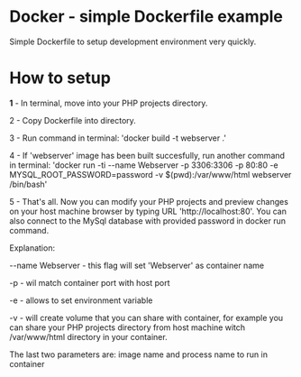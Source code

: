 # Docker - simple Dockerfile example

Simple Dockerfile to setup development environment very quickly.

# How to setup

**1** - In terminal, move into your PHP projects directory.

2 - Copy Dockerfile into directory.

3 - Run command in terminal: 'docker build -t webserver .'

4 - If 'webserver' image has been built succesfully, run another command in terminal: 'docker run -ti --name Webserver -p 3306:3306 -p 80:80 -e MYSQL_ROOT_PASSWORD=password -v $(pwd):/var/www/html webserver /bin/bash'

5 - That's all. Now you can modify your PHP projects and preview changes on your host machine browser by typing URL 'http://localhost:80'. You can also connect to the MySql database with provided password in docker run command.

Explanation:

--name Webserver - this flag will set 'Webserver' as container name

-p - wil match container port with host port

-e - allows to set environment variable

-v - will create volume that you can share with container, for example you can share your PHP projects directory from host machine witch /var/www/html directory in your container.

The last two parameters are: image name and process name to run in container
